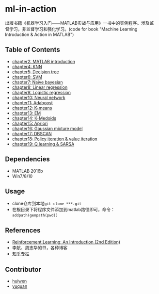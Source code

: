 # ml-in-action
出版书籍《机器学习入门——MATLAB实战与应用》一书中的实例程序。涉及监督学习，非监督学习和强化学习。(code for book "Machine Learning Introduction &amp; Action in MATLAB")

## Table of Contents

- [chapter2: MATLAB introduction](chapter2/)
- [chapter4: KNN](chapter4/)
- [chapter5: Decision tree](chapter5/)
- [chapter6: SVM](chapter6/)
- [chapter7: Naive bayesian](chapter7/)
- [chapter8: Linear regression](chapter8/)
- [chapter9: Logistic regression](chapter9/)
- [chapter10: Neural network](chapter10/)
- [chapter11: Adaboost](chapter11/)
- [chapter12: K-means](chapter12/)
- [chapter13: EM](chapter13/)
- [chapter14: K-Medoids](chapter14/)
- [chapter15: Apriori](chapter15/)
- [chapter16: Gaussian mixture model](chapter16/)
- [chapter17: DBSCAN](chapter17/)
- [chapter18: Policy iteration & value iteration](chapter18/)
- [chapter19: Q learning & SARSA](chapter19/)

## Dependencies
- MATLAB 2016b
- Win7/8/10

## Usage
- clone仓库到本地`git clone ***.git`
- 在根目录下将程序文件添加到matlab路径即可，命令：`addpath(genpath(pwd))`

## References
- [Reinforcement Learning: An Introduction (2nd Edition)](http://incompleteideas.net/sutton/book/bookdraft2017june.pdf)
- 李航、周志华的书，各种博客
- [知乎专栏](https://zhuanlan.zhihu.com/c_1060499676423471104)

## Contributor
- [huiwen](https://github.com/huiwenzhang)
- [yuquan](https://github.com/Ericyuquan)


